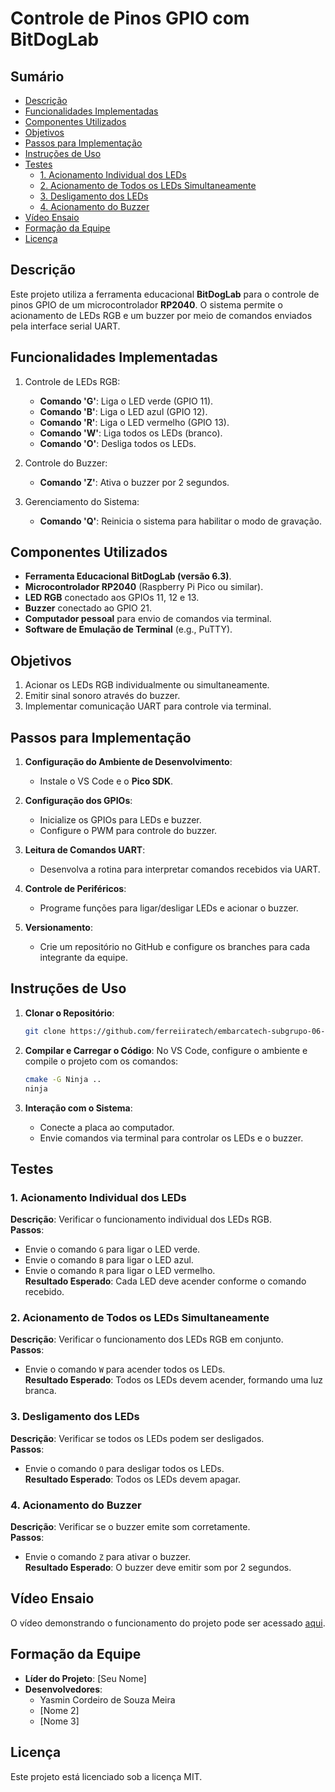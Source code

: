 # Controle de Pinos GPIO com BitDogLab

## Sumário
- [Descrição](#descrição)
- [Funcionalidades Implementadas](#funcionalidades-implementadas)
- [Componentes Utilizados](#componentes-utilizados)
- [Objetivos](#objetivos)
- [Passos para Implementação](#passos-para-implementação)
- [Instruções de Uso](#instruções-de-uso)
- [Testes](#testes)
  - [1. Acionamento Individual dos LEDs](#1-acionamento-individual-dos-leds)
  - [2. Acionamento de Todos os LEDs Simultaneamente](#2-acionamento-de-todos-os-leds-simultaneamente)
  - [3. Desligamento dos LEDs](#3-desligamento-dos-leds)
  - [4. Acionamento do Buzzer](#4-acionamento-do-buzzer)
- [Vídeo Ensaio](#vídeo-ensaio)
- [Formação da Equipe](#formação-da-equipe)
- [Licença](#licença)


## Descrição

Este projeto utiliza a ferramenta educacional **BitDogLab** para o controle de pinos GPIO de um microcontrolador **RP2040**. O sistema permite o acionamento de LEDs RGB e um buzzer por meio de comandos enviados pela interface serial UART.

## Funcionalidades Implementadas

1. Controle de LEDs RGB:
   - **Comando 'G'**: Liga o LED verde (GPIO 11).
   - **Comando 'B'**: Liga o LED azul (GPIO 12).
   - **Comando 'R'**: Liga o LED vermelho (GPIO 13).
   - **Comando 'W'**: Liga todos os LEDs (branco).
   - **Comando 'O'**: Desliga todos os LEDs.

2. Controle do Buzzer:
   - **Comando 'Z'**: Ativa o buzzer por 2 segundos.

3. Gerenciamento do Sistema:
   - **Comando 'Q'**: Reinicia o sistema para habilitar o modo de gravação.

## Componentes Utilizados

- **Ferramenta Educacional BitDogLab (versão 6.3)**.
- **Microcontrolador RP2040** (Raspberry Pi Pico ou similar).
- **LED RGB** conectado aos GPIOs 11, 12 e 13.
- **Buzzer** conectado ao GPIO 21.
- **Computador pessoal** para envio de comandos via terminal.
- **Software de Emulação de Terminal** (e.g., PuTTY).


## Objetivos

1. Acionar os LEDs RGB individualmente ou simultaneamente.
2. Emitir sinal sonoro através do buzzer.
3. Implementar comunicação UART para controle via terminal.

## Passos para Implementação

1. **Configuração do Ambiente de Desenvolvimento**:
   - Instale o VS Code e o **Pico SDK**.

2. **Configuração dos GPIOs**:
   - Inicialize os GPIOs para LEDs e buzzer.
   - Configure o PWM para controle do buzzer.

3. **Leitura de Comandos UART**:
   - Desenvolva a rotina para interpretar comandos recebidos via UART.

4. **Controle de Periféricos**:
   - Programe funções para ligar/desligar LEDs e acionar o buzzer.

5. **Versionamento**:
   - Crie um repositório no GitHub e configure os branches para cada integrante da equipe.

## Instruções de Uso

1. **Clonar o Repositório**:
   ```bash
   git clone https://github.com/ferreiiratech/embarcatech-subgrupo-06-u4-microcontroladores-atividade-2.git
   ```

2. **Compilar e Carregar o Código**:
   No VS Code, configure o ambiente e compile o projeto com os comandos:
     ```bash
     cmake -G Ninja ..
     ninja
     ```

3. **Interação com o Sistema**:
   - Conecte a placa ao computador.
   - Envie comandos via terminal para controlar os LEDs e o buzzer.

## Testes

### 1. Acionamento Individual dos LEDs

**Descrição**: Verificar o funcionamento individual dos LEDs RGB.  
**Passos**:  
- Envie o comando `G` para ligar o LED verde.  
- Envie o comando `B` para ligar o LED azul.  
- Envie o comando `R` para ligar o LED vermelho.  
**Resultado Esperado**: Cada LED deve acender conforme o comando recebido.

### 2. Acionamento de Todos os LEDs Simultaneamente

**Descrição**: Verificar o funcionamento dos LEDs RGB em conjunto.  
**Passos**:  
- Envie o comando `W` para acender todos os LEDs.  
**Resultado Esperado**: Todos os LEDs devem acender, formando uma luz branca.

### 3. Desligamento dos LEDs

**Descrição**: Verificar se todos os LEDs podem ser desligados.  
**Passos**:  
- Envie o comando `O` para desligar todos os LEDs.  
**Resultado Esperado**: Todos os LEDs devem apagar.

### 4. Acionamento do Buzzer

**Descrição**: Verificar se o buzzer emite som corretamente.  
**Passos**:  
- Envie o comando `Z` para ativar o buzzer.  
**Resultado Esperado**: O buzzer deve emitir som por 2 segundos.

## Vídeo Ensaio

O vídeo demonstrando o funcionamento do projeto pode ser acessado [aqui]().

## Formação da Equipe

- **Líder do Projeto**: [Seu Nome]  
- **Desenvolvedores**:  
  - Yasmin Cordeiro de Souza Meira
  - [Nome 2]  
  - [Nome 3]  


## Licença

Este projeto está licenciado sob a licença MIT.

